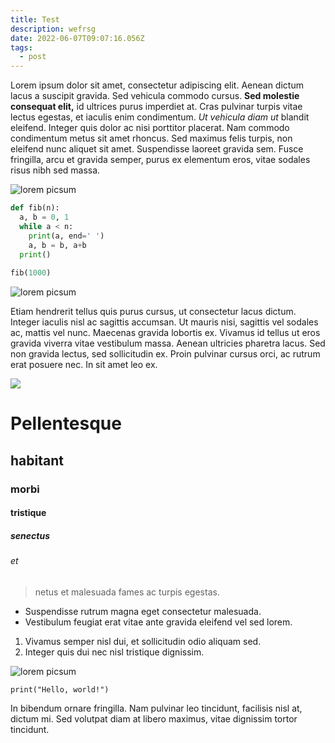 ```yaml
---
title: Test
description: wefrsg
date: 2022-06-07T09:07:16.056Z
tags:
  - post
---
```

Lorem ipsum dolor sit amet, consectetur adipiscing elit. Aenean dictum lacus a suscipit gravida. Sed vehicula commodo cursus. **Sed molestie consequat elit,** id ultrices purus imperdiet at. Cras pulvinar turpis vitae lectus egestas, et iaculis enim condimentum. *Ut vehicula diam ut* blandit eleifend. Integer quis dolor ac nisi porttitor placerat. Nam commodo condimentum metus sit amet rhoncus. Sed maximus felis turpis, non eleifend nunc aliquet sit amet. Suspendisse laoreet gravida sem. Fusce fringilla, arcu et gravida semper, purus ex elementum eros, vitae sodales risus nibh sed massa.

![lorem picsum](https://picsum.photos/200/300?random=1 "Lorem Picsum")

```python
def fib(n):
  a, b = 0, 1
  while a < n:
    print(a, end=' ')
    a, b = b, a+b
  print()
 
fib(1000)
```



![lorem picsum](https://picsum.photos/200/300?random=2 "Lorem Picsum")

Etiam hendrerit tellus quis purus cursus, ut consectetur lacus dictum. Integer iaculis nisl ac sagittis accumsan. Ut mauris nisi, sagittis vel sodales ac, mattis vel nunc. Maecenas gravida lobortis ex. Vivamus id tellus ut eros gravida viverra vitae vestibulum massa. Aenean ultricies pharetra lacus. Sed non gravida lectus, sed sollicitudin ex. Proin pulvinar cursus orci, ac rutrum erat posuere nec. In sit amet leo ex. 

![](/assets/blog/61px-old_user_icon.png)

# Pellentesque

## habitant

### morbi

#### tristique

##### senectus

###### et

> netus et malesuada fames ac turpis egestas. 

* Suspendisse rutrum magna eget consectetur malesuada.
* Vestibulum feugiat erat vitae ante gravida eleifend vel sed lorem.

1. Vivamus semper nisl dui, et sollicitudin odio aliquam sed.
2. Integer quis dui nec nisl tristique dignissim.

![lorem picsum](https://picsum.photos/200/300?random=5 "Lorem Picsum")

`print("Hello, world!")`

In bibendum ornare fringilla. Nam pulvinar leo tincidunt, facilisis nisl at, dictum mi. Sed volutpat diam at libero maximus, vitae dignissim tortor tincidunt.